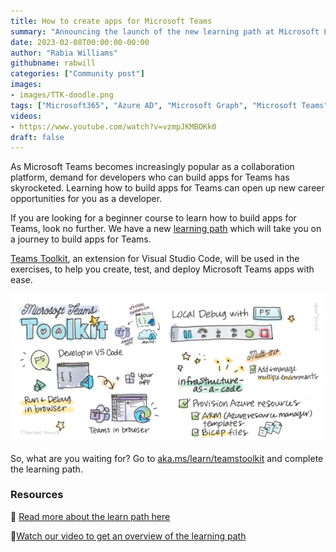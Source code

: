 ```yaml
---
title: How to create apps for Microsoft Teams
summary: "Announcing the launch of the new learning path at Microsoft Learn - Build and deploy apps for Microsoft Teams using Teams Toolkit for Visual Studio Code. It is a multi-part series that will guide you with hands-on exercises on how to use Teams Toolkit to develop, test, and deploy Microsoft Teams applications."
date: 2023-02-08T00:00:00-00:00
author: "Rabia Williams"
githubname: rabwill
categories: ["Community post"]
images:
- images/TTK-doodle.png
tags: ["Microsoft365", "Azure AD", "Microsoft Graph", "Microsoft Teams",  "SharePoint Framework (SPFx)" ]
videos:
- https://www.youtube.com/watch?v=vzmpJKMBOKk0
draft: false
---
```


As Microsoft Teams becomes increasingly popular as a collaboration platform, demand for developers who can build apps for Teams has skyrocketed. Learning how to build apps for Teams can open up new career opportunities for you as a developer.

If you are looking for a beginner course to learn how to build apps for Teams, look no further. We have a new [learning path](aka.ms/learn/teamstoolkit) which will take you on a journey to build apps for Teams.

[Teams Toolkit](https://marketplace.visualstudio.com/items?itemName=TeamsDevApp.ms-teams-vscode-extension), an extension for Visual Studio Code, will be used in the exercises, to help you create, test, and deploy Microsoft Teams apps with ease.

![Teams Toolkit doodle showing the features like develop app in VS Code, local debug, provision etc](./images/TTK-doodle.png)

So, what are you waiting for? Go to [aka.ms/learn/teamstoolkit](aka.ms/learn/teamstoolkit) and complete the learning path.

### Resources

📖 [Read more about the learn path here](https://devblogs.microsoft.com/microsoft365dev/learn-how-to-develop-apps-for-microsoft-teams-using-teams-toolkit-in-visual-studio-code/)

👀[Watch our video to get an overview of the learning path](https://www.youtube.com/watch?v=vzmpJKMBOKk0)
